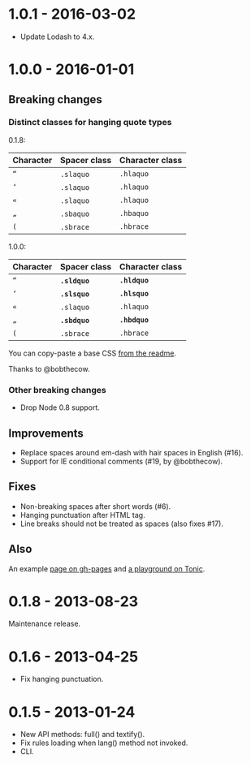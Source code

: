 # 1.0.1 - 2016-03-02

* Update Lodash to 4.x.

# 1.0.0 - 2016-01-01

## Breaking changes

### Distinct classes for hanging quote types

0.1.8:

| Character | Spacer class | Character class |
| --------- | ------------ | --------------- |
| `“` | `.slaquo` | `.hlaquo` |
| `‘` | `.slaquo` | `.hlaquo` |
| `«` | `.slaquo` | `.hlaquo` |
| `„` | `.sbaquo` | `.hbaquo` |
| `(` | `.sbrace` | `.hbrace` |

1.0.0:

| Character | Spacer class | Character class |
| --------- | ------------ | --------------- |
| `“` | **`.sldquo`** | **`.hldquo`** |
| `‘` | **`.slsquo`** | **`.hlsquo`** |
| `«` | `.slaquo` | `.hlaquo` |
| `„` | **`.sbdquo`** | **`.hbdquo`** |
| `(` | `.sbrace` | `.hbrace` |

You can copy-paste a base CSS [from the readme](https://github.com/sapegin/richtypo.js#styles).

Thanks to @bobthecow.

### Other breaking changes

* Drop Node 0.8 support.

## Improvements

* Replace spaces around em-dash with hair spaces in English (#16).
* Support for IE conditional comments (#19, by @bobthecow).

## Fixes

* Non-breaking spaces after short words (#6).
* Hanging punctuation after HTML tag.
* Line breaks should not be treated as spaces (also fixes #17).

## Also

An example [page on gh-pages](http://sapegin.github.io/richtypo.js/) and [a playground on Tonic](https://runkit.com/npm/richtypo).

# 0.1.8 - 2013-08-23

Maintenance release.

# 0.1.6 - 2013-04-25

* Fix hanging punctuation.

# 0.1.5 - 2013-01-24

* New API methods: full() and textify().
* Fix rules loading when lang() method not invoked.
* CLI.
